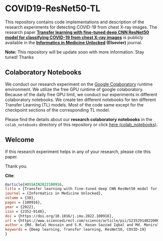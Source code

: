 # COVID19-ResNet50-TL

This repository contains code implementations and description of the research experiments for detecting COVID-19 from chest X-ray images. The research paper **[Transfer learning with fine-tuned deep CNN ResNet50 model for classifying COVID-19 from chest X-ray images](https://www.sciencedirect.com/science/article/pii/S235291482200065X)** is publicly available in the **[Informatics in Medicine Unlocked](https://www.sciencedirect.com/journal/informatics-in-medicine-unlocked) (Elsevier)** journal.

**Note:** This repository will be update soon with more information.
Stay tuned! Thanks

## Colaboratory Notebooks

We conduct our research experiment on the [Google Colaboratory](https://colab.research.google.com/) runtime environment. We utilize the free GPU runtime of google colaboratory. Because of the daily free GPU limit, we conduct our experiments in different colaboratory notebooks. We create ten different notebooks for ten different Transfer Learning (TL) models. Most of the code same except for the checkpoint sections of the corresponding TL model.

Please find the details about our **research colaboratory notebooks** in the `colab_notebooks` directory of this repository or click [here (colab_notebooks)](./colab_notebooks/).

## Welcome

If this research experiment helps in any of your research, please cite this paper.

Thank you.

**Cite**:

```BibTex
@article{HOSSAIN2022100916,
title = {Transfer learning with fine-tuned deep CNN ResNet50 model for classifying COVID-19 from chest X-ray images},
journal = {Informatics in Medicine Unlocked},
volume = {30},
pages = {100916},
year = {2022},
issn = {2352-9148},
doi = {https://doi.org/10.1016/j.imu.2022.100916},
url = {https://www.sciencedirect.com/science/article/pii/S235291482200065X},
author = {Md. Belal Hossain and S.M. Hasan Sazzad Iqbal and Md. Monirul Islam and Md. Nasim Akhtar and Iqbal H. Sarker},
keywords = {Deep learning, Transfer learning, ResNet50, COVID-19}
}
```
